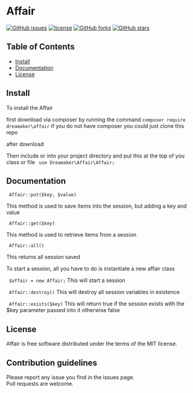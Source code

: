 # Affair


[![GitHub issues](https://img.shields.io/github/issues/Samwel24/affair.svg)](https://github.com/Samwel24/affair/issues)
[![license](https://img.shields.io/github/license/Samwel24/affair.svg)](LICENSE.md)
[![GitHub forks](https://img.shields.io/github/forks/Samwel24/affair.svg)](https://github.com/Samwel24/affair/network)
[![GitHub stars](https://img.shields.io/github/stars/Samwel24/affair.svg)](https://github.com/Samwel24/affair/stargazers)



## Table of Contents

- [Install](#install)
- [Documentation](#documentation)
- [License](#license)

## Install

To install the Affair

first download via composer by running the command `composer require dreamaker\affair`
if you do not have composer you could just clone this repo

after download 

Then include or into your project directory and put this at the top of you class or file 
``` use Dreamaker\Affair\Affair;```

## Documentation

``` Affair::put($key, $value)```

This method is used to save items into the session, but adding a key and value

``` Affair::get($key)```

This method is used to retrieve items from a session

``` Affair::all()```

This returns all session saved

To start a session, all you have to do is instantiate a new affair class

``` $affair = new Affair;```
This will start a session

``` Affair::destroy()```
This will destroy all session variables in existence

``` Affair::exists($key)```
This will return true if the session exists with the $key parameter passed into it otherwise false

## License

Affair is free software distributed under the terms of the MIT license.

## Contribution guidelines

Please report any issue you find in the issues page.  
Pull requests are welcome.